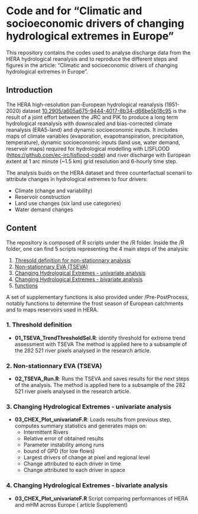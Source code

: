 
<!-- README.md is generated from README.Rmd. Please edit that file -->

# Code and for “Climatic and socioeconomic drivers of changing hydrological extremes in Europe”

<!-- badges: start -->
<!-- badges: end -->

This repository contains the codes used to analyse discharge data from
the HERA hydrological reanalysis and to reproduce the different steps
and figures in the article: “Climatic and socioeconomic drivers of
changing hydrological extremes in Europe”.

## Introduction

The HERA high-resolution pan-European hydrological reanalysis
(1951-2020) dataset
[10.2905/a605a675-9444-4017-8b34-d66be5b18c95](10.2905/a605a675-9444-4017-8b34-d66be5b18c95)
is the result of a joint effort between the JRC and PIK to produce a
long term hydrological reanalysis with downscaled and bias-corrected
climate reanalysis (ERA5-land) and dynamic socioeconomic inputs. It
includes maps of climate variables (evaporation, evapotranspiration,
precipitation, temperature), dynamic socioeconomic inputs (land use,
water demand, reservoir maps) required for hydrological modelling with
LISFLOOD (<https://github.com/ec-jrc/lisflood-code>) and river discharge
with European extent at 1 arc minute (~1.5 km) grid resolution and
6-hourly time step.

The analysis buids on the HERA dataset and three counterfactual scenarii
to attribute changes in hydrological extremes to four drivers:

- Climate (change and variability)
- Reservoir construction
- Land use changes (six land use categories)
- Water demand changes

## Content

The repository is composed of R scripts under the /R folder. Inside the
/R folder, one can find 5 scripts representing the 4 main steps of the
analysis:

1.  [Thresold definition for non-stationnary
    analysis](#1-Thresold%20definition)
2.  [Non-stationnary EVA (TSEVA)](#2-TSEVA)
3.  [Changing Hydrological Extremes - univariate analysis](#3-CHE-U)
4.  [Changing Hydrological Extremes - bivariate analysis](#4-CHE-B)
5.  [functions](#5-functions)

A set of supplementary functions is also provided under
/Pre-PostProcess, notably functions to determine the frost season of
European catchments and to maps reservoirs used in HERA.

### 1. Threshold definition

- **01_TSEVA_TrendThresholdSel.R**: identify threshold for extreme trend
  assessment with TSEVA The method is applied here to a subsample of the
  282 521 river pixels analysed in the research article.

### 2. Non-stationnary EVA (TSEVA)

- **02_TSEVA_Run.R**: Runs the TSEVA and saves results for the next
  steps of the analysis. The method is applied here to a subsample of
  the 282 521 river pixels analysed in the research article.

### 3. Changing Hydrological Extremes - univariate analysis

- **03_CHEX_Plot_univariateF.R**: Loads results from previous step,
  computes summary statistics and generates maps on:
  - Intermittent Rivers
  - Relative error of obtained results
  - Parameter instability among runs
  - bound of GPD (for low flows)
  - Largest drivers of change at pixel and regional level
  - Change attributed to each driver in time
  - Change attributed to each driver in space

### 4. Changing Hydrological Extremes - bivariate analysis

- **03_CHEX_Plot_univariateF.R** Script comparing performances of HERA
  and mHM across Europe ( article Supplement)
